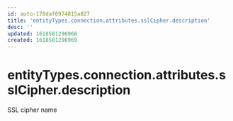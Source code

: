 ```yaml
---
id: auto-178daf6974815a827
title: 'entityTypes.connection.attributes.sslCipher.description'
desc: ''
updated: 1618581296968
created: 1618581296969
---
```

# entityTypes.connection.attributes.sslCipher.description

SSL cipher name